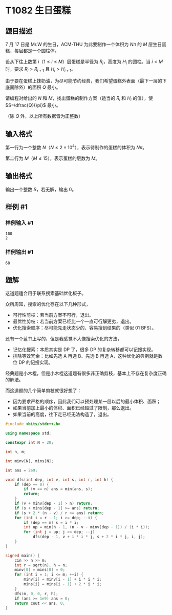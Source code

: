 # T1082 生日蛋糕

## 题目描述

7 月 17 日是 Mr.W 的生日，ACM-THU 为此要制作一个体积为 $N\pi$ 的 $M$ 层生日蛋糕，每层都是一个圆柱体。

设从下往上数第 $i$（$1 \leq i \leq M$）层蛋糕是半径为 $R_i$，高度为 $H_i$ 的圆柱。当 $i \lt M$ 时，要求 $R_i \gt R_{i+1}$ 且 $H_i \gt H_{i+1}$。

由于要在蛋糕上抹奶油，为尽可能节约经费，我们希望蛋糕外表面（最下一层的下底面除外）的面积 $Q$ 最小。

请编程对给出的 $N$ 和 $M$，找出蛋糕的制作方案（适当的 $R_i$ 和 $H_i$ 的值），使 $S=\dfrac{Q}{\pi}$ 最小。

（除 $Q$ 外，以上所有数据皆为正整数）

## 输入格式

第一行为一个整数 $N$（$N \leq 2 \times 10^4$），表示待制作的蛋糕的体积为 $N\pi$。

第二行为 $M$（$M \leq 15$），表示蛋糕的层数为 $M$。

## 输出格式

输出一个整数 $S$，若无解，输出 $0$。

## 样例 #1

### 样例输入 #1

```
100
2
```

### 样例输出 #1

```
68
```

## 题解

这道题适合用于联系搜索基础优化板子。

众所周知，搜索的优化存在以下几种形式，

+ 可行性剪枝：若当前方案不可行，退出。
+ 最优性剪枝：若当前方案已经比一个一直可行解更劣，退出。
+ 优化搜索顺序：尽可能先走状态少的、容易搜到结果的（类似 01 BFS）。

还有一个蓝书上写的，但是我感觉不大像搜索优化的方法，

+ 记忆化搜索：本质其实是 DP 了，很多 DP 的复杂转移都可以记搜实现。
+ 排除等效冗余：比如先选 A 再选 B、先选 B 再选 A，这种优化的典例就是数位 DP 的记搜实现。

经典题是小木棍，但是小木棍这道题有很多非正确剪枝，基本上不存在复杂度正确的解法。

而这道题的几个简单剪枝就很好想了：

+ 因为要求严格的顺序，因此我们可以预处理某一层以后的最小体积、面积；
+ 如果当前加上最小的体积、面积已经超过了限制，那么退出。
+ 如果当前的高度，往下走已经无法构造了，退出。

```cpp
#include <bits/stdc++.h>

using namespace std;

constexpr int N = 20;

int n, m;

int minv[N], mins[N];

int ans = 2e9;

void dfs(int dep, int v, int s, int r, int h) {
	if (dep == 0) {
		if (v == n) ans = min(ans, s);
		return;
	}
	if (v + minv[dep - 1] > n) return;
	if (s + mins[dep - 1] >= ans) return;
	if (s + 2 * (n - v) / r >= ans) return;
	for (int i = r - 1; i >= dep; --i) {
		if (dep == m) s = i * i;
		int up = min(h - 1, (n - v - minv[dep - 1]) / (i * i));
		for (int j = up; j >= dep; --j)
			dfs(dep - 1, v + i * i * j, s + 2 * i * j, i, j);
	}
}

signed main() {
	cin >> n >> m;
	int r = sqrt(n), h = n;
	minv[0] = mins[0] = 0;
	for (int i = 1; i <= m; ++i) {
		minv[i] = minv[i - 1] + i * i * i;
		mins[i] = mins[i - 1] + 2 * i * i;
	}
	dfs(m, 0, 0, r, h);
	if (ans >= 1e9) ans = 0;
	return cout << ans, 0;
}
```